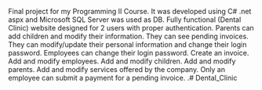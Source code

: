 Final project for my Programming II Course. It was developed using C# .net aspx and Microsoft SQL Server was used as DB. Fully functional (Dental Clinic) website designed for 2 users with proper authentication. Parents can add children and modify their information. They can see pending invoices. They can modify/update their personal information and change their login password. Employees can change their login password. Create an invoice. Add and modify employees. Add and modify children. Add and modify parents. Add and modify services offered by the company. Only an employee can submit a payment for a pending invoice. .# Dental_Clinic
